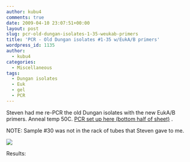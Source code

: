 ```yaml
---
author: kubu4
comments: true
date: 2009-04-10 23:07:51+00:00
layout: post
slug: pcr-old-dungan-isolates-1-35-weukab-primers
title: 'PCR - Old Dungan isolates #1-35 w/EukA/B primers'
wordpress_id: 1135
author:
  - kubu4
categories:
  - Miscellaneous
tags:
  - Dungan isolates
  - Euk
  - gel
  - PCR
---
```


Steven had me re-PCR the old Dungan isolates with the new EukA/B primers. Anneal temp 50C. [PCR set up here (bottom half of sheet)](https://eagle.fish.washington.edu/Arabidopsis/Notebook%20Workup%20Files/20090410-01.jpg) .

NOTE: Sample #30 was not in the rack of tubes that Steven gave to me.

![](https://eagle.fish.washington.edu/Arabidopsis/20090410-01.jpg)

Results:
